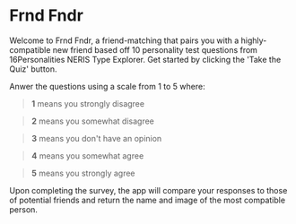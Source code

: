 # Frnd Fndr

Welcome to Frnd Fndr, a friend-matching that pairs you with a highly-compatible new friend based off 10 personality test questions from 16Personalities NERIS Type Explorer. Get started by clicking the 'Take the Quiz' button. 



Anwer the questions using a scale from 1 to 5 where:
  
>  **1** means you strongly disagree
  
>  **2** means you somewhat disagree 
  
>  **3** means you don't have an opinion 
  
>  **4** means you somewhat agree 
  
>  **5** means you strongly agree



Upon completing the survey, the app will compare your responses to those of potential friends and return the name and image of the most compatible person.
